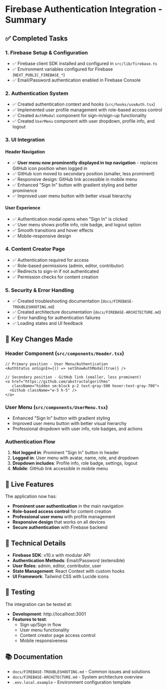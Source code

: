 # Firebase Authentication Integration - Summary

## ✅ Completed Tasks

### 1. Firebase Setup & Configuration
- ✅ Firebase client SDK installed and configured in `src/lib/firebase.ts`
- ✅ Environment variables configured for Firebase (`NEXT_PUBLIC_FIREBASE_*`)
- ✅ Email/Password authentication enabled in Firebase Console

### 2. Authentication System
- ✅ Created authentication context and hooks (`src/hooks/useAuth.tsx`)
- ✅ Implemented user profile management with role-based access control
- ✅ Created `AuthModal` component for sign-in/sign-up functionality
- ✅ Created `UserMenu` component with user dropdown, profile info, and logout

### 3. UI Integration

#### Header Navigation
- ✅ **User menu now prominently displayed in top navigation** - replaces GitHub icon position when logged in
- ✅ GitHub icon moved to secondary position (smaller, less prominent)
- ✅ Responsive design: GitHub link accessible in mobile menu
- ✅ Enhanced "Sign In" button with gradient styling and better prominence
- ✅ Improved user menu button with better visual hierarchy

#### User Experience
- ✅ Authentication modal opens when "Sign In" is clicked
- ✅ User menu shows profile info, role badge, and logout option
- ✅ Smooth transitions and hover effects
- ✅ Mobile-responsive design

### 4. Content Creator Page
- ✅ Authentication required for access
- ✅ Role-based permissions (admin, editor, contributor)
- ✅ Redirects to sign-in if not authenticated
- ✅ Permission checks for content creation

### 5. Security & Error Handling
- ✅ Created troubleshooting documentation (`docs/FIREBASE-TROUBLESHOOTING.md`)
- ✅ Created architecture documentation (`docs/FIREBASE-ARCHITECTURE.md`)
- ✅ Error handling for authentication failures
- ✅ Loading states and UI feedback

## 🎯 Key Changes Made

### Header Component (`src/components/Header.tsx`)
```tsx
// Primary position - User Menu/Authentication
<AuthStatus onSignIn={() => setShowAuthModal(true)} />

// Secondary position - GitHub link (smaller, less prominent)
<a href="https://github.com/abstractalgorithms" 
   className="hidden sm:block p-2 text-gray-500 hover:text-gray-700">
  <Github className="w-5 h-5" />
</a>
```

### User Menu (`src/components/UserMenu.tsx`)
- Enhanced "Sign In" button with gradient styling
- Improved user menu button with better visual hierarchy
- Professional dropdown with user info, role badges, and actions

### Authentication Flow
1. **Not logged in**: Prominent "Sign In" button in header
2. **Logged in**: User menu with avatar, name, role, and dropdown
3. **Dropdown includes**: Profile info, role badge, settings, logout
4. **Mobile**: GitHub link accessible in mobile menu

## 🚀 Live Features

The application now has:
- **Prominent user authentication** in the main navigation
- **Role-based access control** for content creation
- **Professional user menu** with profile management
- **Responsive design** that works on all devices
- **Secure authentication** with Firebase backend

## 🔧 Technical Details

- **Firebase SDK**: v10.x with modular API
- **Authentication Methods**: Email/Password (extensible)
- **User Roles**: admin, editor, contributor, user
- **State Management**: React Context with custom hooks
- **UI Framework**: Tailwind CSS with Lucide icons

## 📱 Testing

The integration can be tested at:
- **Development**: http://localhost:3001
- **Features to test**:
  - Sign up/Sign in flow
  - User menu functionality
  - Content creator page access control
  - Mobile responsiveness

## 📚 Documentation

- `docs/FIREBASE-TROUBLESHOOTING.md` - Common issues and solutions
- `docs/FIREBASE-ARCHITECTURE.md` - System architecture overview
- `.env.local.example` - Environment configuration template

